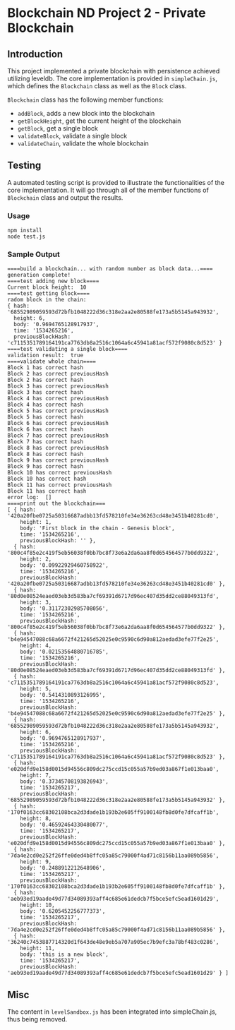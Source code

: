 # Blockchain ND Project 2 - Private Blockchain

## Introduction

This project implemented a private blockchain with persistence achieved utilizing leveldb. The core implementation is provided in `simpleChain.js`, which defines the `Blockchain` class as well as the `Block` class.

`Blockchain` class has the following member functions:

- `addBlock`, adds a new block into the blockchain
- `getBlockHeight`, get the current height of the blockchain
- `getBlock`, get a single block
- `validateBlock`, validate a single block
- `validateChain`, validate the whole blockchain

## Testing

A automated testing script is provided to illustrate the functionalities of the core implementation. It will go through all of the member functions of `Blockchain` class and output the results.

### Usage

```shell
npm install
node test.js
```
### Sample Output

```
====build a blockchain... with random number as block data...====
generation complete!
====test adding new block====
Current block height:  10
====test getting block====
radom block in the chain:
{ hash: '68552989059593d72bfb1048222d36c318e2aa2e80588fe173a5b5145a943932',
  height: 6,
  body: '0.9694765128917937',
  time: '1534265216',
  previousBlockHash: 'c7115351789164191ca7763db8a2516c1064a6c45941a81acf572f9080c8d523' }
====test validating a single block====
validation result:  true
====validate whole chain====
Block 1 has correct hash
Block 2 has correct previousHash
Block 2 has correct hash
Block 3 has correct previousHash
Block 3 has correct hash
Block 4 has correct previousHash
Block 4 has correct hash
Block 5 has correct previousHash
Block 5 has correct hash
Block 6 has correct previousHash
Block 6 has correct hash
Block 7 has correct previousHash
Block 7 has correct hash
Block 8 has correct previousHash
Block 8 has correct hash
Block 9 has correct previousHash
Block 9 has correct hash
Block 10 has correct previousHash
Block 10 has correct hash
Block 11 has correct previousHash
Block 11 has correct hash
error log:  []
====print out the blockchain===
[ { hash: '420a20fbe0725a50316687adbb13fd578210fe34e36263cd48e3451b40281cd0',
    height: 1,
    body: 'First block in the chain - Genesis block',
    time: '1534265216',
    previousBlockHash: '' },
  { hash: '800c4f85e2c419f5eb56038f0bb7bc8f73e6a2da6aa8f0d654564577b0dd9322',
    height: 2,
    body: '0.09922929460758922',
    time: '1534265216',
    previousBlockHash: '420a20fbe0725a50316687adbb13fd578210fe34e36263cd48e3451b40281cd0' },
  { hash: '80d0e08524eaed03eb3d583ba7cf69391d6717d96ec407d35dd2ce88049313fd',
    height: 3,
    body: '0.31172302985708056',
    time: '1534265216',
    previousBlockHash: '800c4f85e2c419f5eb56038f0bb7bc8f73e6a2da6aa8f0d654564577b0dd9322' },
  { hash: 'b4e94547088c68a6672f421265d52025e0c9590c6d90a812aedad3efe77f2e25',
    height: 4,
    body: '0.02153564880716785',
    time: '1534265216',
    previousBlockHash: '80d0e08524eaed03eb3d583ba7cf69391d6717d96ec407d35dd2ce88049313fd' },
  { hash: 'c7115351789164191ca7763db8a2516c1064a6c45941a81acf572f9080c8d523',
    height: 5,
    body: '0.5414310893126995',
    time: '1534265216',
    previousBlockHash: 'b4e94547088c68a6672f421265d52025e0c9590c6d90a812aedad3efe77f2e25' },
  { hash: '68552989059593d72bfb1048222d36c318e2aa2e80588fe173a5b5145a943932',
    height: 6,
    body: '0.9694765128917937',
    time: '1534265216',
    previousBlockHash: 'c7115351789164191ca7763db8a2516c1064a6c45941a81acf572f9080c8d523' },
  { hash: 'e020dfd9e158d0015d94556c809dc275ccd15c055a57b9ed03a867f1e013baa0',
    height: 7,
    body: '0.37345708193826943',
    time: '1534265217',
    previousBlockHash: '68552989059593d72bfb1048222d36c318e2aa2e80588fe173a5b5145a943932' },
  { hash: '170f0163cc68302108bca2d3dade1b193b2e605ff9100148fb8d0fe7dfcaff1b',
    height: 8,
    body: '0.46592464330480077',
    time: '1534265217',
    previousBlockHash: 'e020dfd9e158d0015d94556c809dc275ccd15c055a57b9ed03a867f1e013baa0' },
  { hash: '7da4e2cd0e252f26ffe0ded4b8ffc05a85c79000f4ad71c8156b11aa089b5856',
    height: 9,
    body: '0.2488912212648906',
    time: '1534265217',
    previousBlockHash: '170f0163cc68302108bca2d3dade1b193b2e605ff9100148fb8d0fe7dfcaff1b' },
  { hash: 'aeb93ed19aade49d77d34089393aff4c685e61dedcb7f5bce5efc5ead1601d29',
    height: 10,
    body: '0.6205452256777373',
    time: '1534265217',
    previousBlockHash: '7da4e2cd0e252f26ffe0ded4b8ffc05a85c79000f4ad71c8156b11aa089b5856' },
  { hash: '36240c7453887714320d1f643de48e9eb5a707a905ec7b9efc3a78bf483c0286',
    height: 11,
    body: 'this is a new block',
    time: '1534265217',
    previousBlockHash: 'aeb93ed19aade49d77d34089393aff4c685e61dedcb7f5bce5efc5ead1601d29' } ]
```

## Misc

The content in `levelSandbox.js` has been integrated into simpleChain.js, thus being removed.